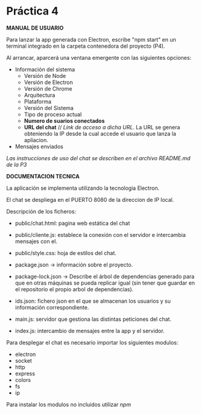 # Práctica 4


**MANUAL DE USUARIO**

Para lanzar la app generada con Electron, escribe "npm start" en un terminal integrado en la carpeta contenedora del proyecto (P4).

Al arrancar, aparcerá una ventana emergente con las siguientes opciones:

* Información del sistema
    * Versión de Node
    * Versión de Electron
    * Versión de Chrome
    * Arquitectura
    * Plataforma
    * Versión del Sistema
    * Tipo de proceso actual
    * **Numero de suarios conectados**
    * **URL del chat** // *Link de acceso a dicha URL*. La URL se genera obteniendo la IP desde la cual accede el usuario que lanza la apliacion.
* Mensajes enviados

*Las instrucciones de uso del chat se describen en el archivo README.md de la P3*


**DOCUMENTACION TECNICA**

La aplicación se implementa utilizando la tecnologia Electron.

El chat se despliega en el PUERTO 8080 de la direccion de IP local.

Descripción de los ficheros:
* public/chat.html: pagina web estática del chat

* public/cliente.js: establece la conexión con el servidor e intercambia mensajes con el.

* public/style.css: hoja de estilos del chat.

* package.json -> información sobre el proyecto.

* package-lock.json -> Describe el árbol de dependencias generado para que en otras máquinas se pueda replicar igual (sin tener que guardar en el repositorio el propio arbol de dependencias).

* ids.json: fichero json en el que se almacenan los usuarios y su información correspondiente.

* main.js: servidor que gestiona las distintas peticiones del chat.

* index.js: intercambio de mensajes entre la app y el servidor.

Para desplegar el chat es necesario importar los siguientes modulos:

* electron
* socket 
* http
* express
* colors
* fs
* ip

Para instalar los modulos no incluidos utilizar *npm*